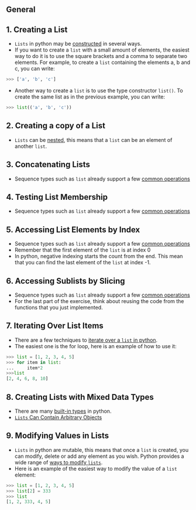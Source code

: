 ## General

## 1. Creating a List

- `Lists` in python may be [constructed](https://docs.python.org/3/library/stdtypes.html#list) in several ways.
- If you want to create a `list` with a small amount of elements, the easiest way to do it is to use the square brackets and a comma to separate two elements. For example, to create a `list` containing the elements a, b and c, you can write:

```python
>>> ['a', 'b', 'c']
```

- Another way to create a `list` is to use the type constructor `list()`. To create the same list as in the previous example, you can write:

```python
>>> list(('a', 'b', 'c'))

```

## 2. Creating a copy of a List

- `Lists` can be [nested](https://realpython.com/python-lists-tuples/#lists-can-be-nested), this means that a `list` can be an element of another `list`.

## 3. Concatenating Lists

- Sequence types such as `list` already support a few [common operations](https://docs.python.org/3/library/stdtypes.html#sequence-types-list-tuple-range)

## 4. Testing List Membership

- Sequence types such as `list` already support a few [common operations](https://docs.python.org/3/library/stdtypes.html#sequence-types-list-tuple-range)

## 5. Accessing List Elements by Index

- Sequence types such as `list` already support a few [common operations](https://docs.python.org/3/library/stdtypes.html#sequence-types-list-tuple-range)
- Remember that the first element of the `list` is at index 0
- In python, negative indexing starts the count from the end. This mean that you can find the last element of the `list` at index -1.

## 6. Accessing Sublists by Slicing

- Sequence types such as `list` already support a few [common operations](https://docs.python.org/3/library/stdtypes.html#sequence-types-list-tuple-range)
- For the last part of the exercise, think about reusing the code from the functions that you just implemented.

## 7. Iterating Over List Items

- There are a few techniques to [iterate over a `list` in python](https://www.geeksforgeeks.org/iterate-over-a-list-in-python/).
- The easiest one is the for loop, here is an example of how to use it:

```python
>>> list = [1, 2, 3, 4, 5]
>>> for item in list:
...     item*2
>>>list
[2, 4, 6, 8, 10]
```

## 8. Creating Lists with Mixed Data Types

- There are many [built-in types](https://docs.python.org/3/library/stdtypes.html) in python.
- [`Lists` Can Contain Arbitrary Objects](https://realpython.com/python-lists-tuples/#lists-can-contain-arbitrary-objects)

## 9. Modifying Values in Lists

- `Lists` in python are mutable, this means that once a `list` is created, you can modify, delete or add any element as you wish. Python provides a wide range of [ways to modify `lists`](https://realpython.com/python-lists-tuples/#lists-are-mutable).
- Here is an example of the easiest way to modify the value of a `list` element:

```python
>>> list = [1, 2, 3, 4, 5]
>>> list[2] = 333
>>> list
[1, 2, 333, 4, 5]
```
